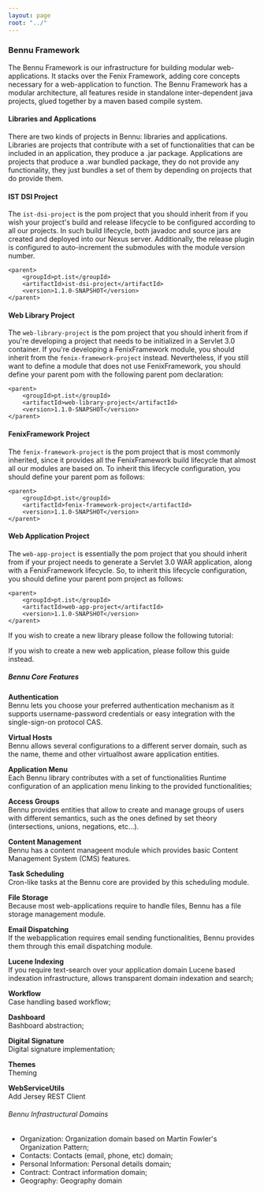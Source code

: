 ```yaml
---
layout: page
root: "../"
---
```


### Bennu Framework

The Bennu Framework is our infrastructure for building modular web-applications. It stacks over the Fenix Framework, adding core concepts necessary for a web-application to function. The Bennu Framework has a modular architecture, all features reside in standalone inter-dependent java projects, glued together by a maven based compile system.

#### Libraries and Applications

There are two kinds of projects in Bennu: libraries and applications. Libraries are projects that contribute with a set of functionalities that can be included in an application, they produce a .jar package. Applications are projects that produce a .war bundled package, they do not provide any functionality, they just bundles a set of them by depending on projects that do provide them.


#### IST DSI Project
The ```ist-dsi-project``` is the pom project that you should inherit from if you wish your project's build and release lifecycle to
be configured according to all our projects. In such build lifecycle, both javadoc and source jars are created and deployed into our
Nexus server. Additionally, the release plugin is configured to auto-increment the submodules with the module version number.

	<parent>
		<groupId>pt.ist</groupId>
		<artifactId>ist-dsi-project</artifactId>
		<version>1.1.0-SNAPSHOT</version>
	</parent>

#### Web Library Project   
The ```web-library-project``` is the pom project that you should inherit from if you're developing a project that needs to be initialized
in a Servlet 3.0 container. If you're developing a FenixFramework module, you should inherit from the ```fenix-framework-project``` instead. Nevertheless, if you still want to define a module that does not use FenixFramework, you should define your parent pom with the following parent pom declaration:

	<parent>
		<groupId>pt.ist</groupId>
		<artifactId>web-library-project</artifactId>
		<version>1.1.0-SNAPSHOT</version>
	</parent>

#### FenixFramework Project   
The ```fenix-framework-project``` is the pom project that is most commonly inherited, since it provides all the FenixFramework build lifecycle
that almost all our modules are based on. To inherit this lifecycle configuration, you should define your parent pom as follows:

	<parent>
		<groupId>pt.ist</groupId>
		<artifactId>fenix-framework-project</artifactId>
		<version>1.1.0-SNAPSHOT</version>
	</parent>


#### Web Application Project
The ```web-app-project``` is essentially the pom project that you should inherit from if your project needs to generate a Servlet 3.0 WAR application, along with a FenixFramework lifecycle. So, to inherit this lifecycle configuration, you should define your parent pom project as follows:

	<parent>
		<groupId>pt.ist</groupId>
		<artifactId>web-app-project</artifactId>
		<version>1.1.0-SNAPSHOT</version>
	</parent>


If you wish to create a new library please follow the following tutorial:



If you wish to create a new web application, please follow this guide instead.


##### Bennu Core Features

__Authentication__  
Bennu lets you choose your preferred authentication mechanism as it supports username-password credentials or easy integration with the single-sign-on protocol CAS.

__Virtual Hosts__  
Bennu allows several configurations to a different server domain, such as the name, theme and other virtualhost aware application entities.

__Application Menu__  
Each Bennu library contributes with a set of functionalities Runtime configuration of an application menu linking to the provided functionalities;

__Access Groups__  
Bennu provides entities that allow to create and manage groups of users with different semantics, such as the ones defined by set theory (intersections, unions, negations, etc...).


__Content Management__  
Bennu has a content manageent module which provides basic Content Management System (CMS) features. 

__Task Scheduling__  
Cron-like tasks at the Bennu core are provided by this scheduling module.

__File Storage__  
Because most web-applications require to handle files, Bennu has a file storage management module.

__Email Dispatching__  
If the webapplication requires email sending functionalities, Bennu provides them through this email dispatching module.

__Lucene Indexing__  
If you require text-search over your application domain  Lucene based indexation infrastructure, allows transparent domain indexation and search;

__Workflow__  
Case handling based workflow;

__Dashboard__  
Bashboard abstraction;

__Digital Signature__  
Digital signature implementation;

__Themes__  
Theming

__WebServiceUtils__  
Add Jersey REST Client


###### Bennu Infrastructural Domains

* Organization: Organization domain based on Martin Fowler's Organization Pattern;
* Contacts: Contacts (email, phone, etc) domain;
* Personal Information: Personal details domain;
* Contract: Contract information domain;
* Geography: Geography domain
